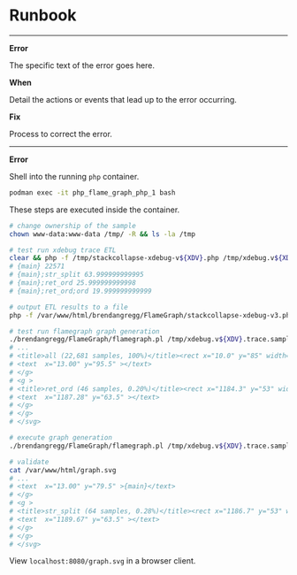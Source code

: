 # Runbook

-----

**Error**

The specific text of the error goes here.

**When**

Detail the actions or events that lead up to the error occurring.

**Fix**

Process to correct the error.

-----

**Error**

Shell into the running `php` container.

```sh
podman exec -it php_flame_graph_php_1 bash
```

These steps are executed inside the container.

```sh
# change ownership of the sample
chown www-data:www-data /tmp/ -R && ls -la /tmp

# test run xdebug trace ETL
clear && php -f /tmp/stackcollapse-xdebug-v${XDV}.php /tmp/xdebug.v${XDV}.trace.sample.xt
# {main} 22571
# {main};str_split 63.999999999995
# {main};ret_ord 25.999999999998
# {main};ret_ord;ord 19.999999999999

# output ETL results to a file
php -f /var/www/html/brendangregg/FlameGraph/stackcollapse-xdebug-v3.php /tmp/xdebug.v${XDV}.trace.sample.xt > /tmp/xdebug.v${XDV}.trace.sample.folded

# test run flamegraph graph generation
./brendangregg/FlameGraph/flamegraph.pl /tmp/xdebug.v${XDV}.trace.sample.folded
# ...
# <title>all (22,681 samples, 100%)</title><rect x="10.0" y="85" width="1180.0" height="15.0" fill="rgb(223,172,43)" rx="2" ry="2" />
# <text  x="13.00" y="95.5" ></text>
# </g>
# <g >
# <title>ret_ord (46 samples, 0.20%)</title><rect x="1184.3" y="53" width="2.4" height="15.0" fill="rgb(246,195,34)" rx="2" ry="2" />
# <text  x="1187.28" y="63.5" ></text>
# </g>
# </g>
# </svg>

# execute graph generation
./brendangregg/FlameGraph/flamegraph.pl /tmp/xdebug.v${XDV}.trace.sample.folded > /var/www/html/graph.svg

# validate
cat /var/www/html/graph.svg
# ...
# <text  x="13.00" y="79.5" >{main}</text>
# </g>
# <g >
# <title>str_split (64 samples, 0.28%)</title><rect x="1186.7" y="53" width="3.3" height="15.0" fill="rgb(217,93,48)" rx="2" ry="2" />
# <text  x="1189.67" y="63.5" ></text>
# </g>
# </g>
# </svg>
```

View `localhost:8080/graph.svg` in a browser client.

